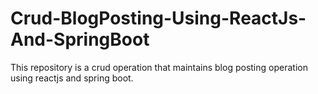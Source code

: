 # Crud-BlogPosting-Using-ReactJs-And-SpringBoot
This repository is a crud operation that maintains blog posting operation using reactjs and spring boot.
